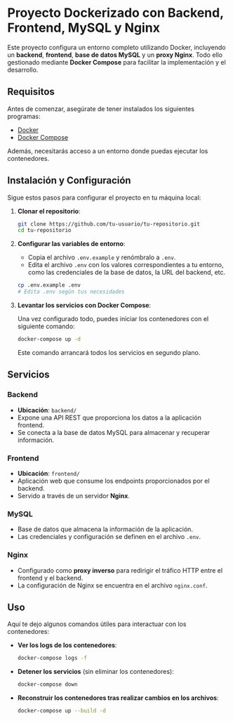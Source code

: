 # Proyecto Dockerizado con Backend, Frontend, MySQL y Nginx

Este proyecto configura un entorno completo utilizando Docker, incluyendo un **backend**, **frontend**, **base de datos MySQL** y un **proxy Nginx**. Todo ello gestionado mediante **Docker Compose** para facilitar la implementación y el desarrollo.

## Requisitos

Antes de comenzar, asegúrate de tener instalados los siguientes programas:

- [Docker](https://www.docker.com/get-started)
- [Docker Compose](https://docs.docker.com/compose/install/)

Además, necesitarás acceso a un entorno donde puedas ejecutar los contenedores.

## Instalación y Configuración

Sigue estos pasos para configurar el proyecto en tu máquina local:

1. **Clonar el repositorio**:

   ```bash
   git clone https://github.com/tu-usuario/tu-repositorio.git
   cd tu-repositorio
   ```

2. **Configurar las variables de entorno**:

   - Copia el archivo `.env.example` y renómbralo a `.env`.
   - Edita el archivo `.env` con los valores correspondientes a tu entorno, como las credenciales de la base de datos, la URL del backend, etc.

   ```bash
   cp .env.example .env
   # Edita .env según tus necesidades
   ```

3. **Levantar los servicios con Docker Compose**:

   Una vez configurado todo, puedes iniciar los contenedores con el siguiente comando:

   ```bash
   docker-compose up -d
   ```

   Este comando arrancará todos los servicios en segundo plano.

## Servicios

### Backend

- **Ubicación**: `backend/`
- Expone una API REST que proporciona los datos a la aplicación frontend.
- Se conecta a la base de datos MySQL para almacenar y recuperar información.

### Frontend

- **Ubicación**: `frontend/`
- Aplicación web que consume los endpoints proporcionados por el backend.
- Servido a través de un servidor **Nginx**.

### MySQL

- Base de datos que almacena la información de la aplicación.
- Las credenciales y configuración se definen en el archivo `.env`.

### Nginx

- Configurado como **proxy inverso** para redirigir el tráfico HTTP entre el frontend y el backend.
- La configuración de Nginx se encuentra en el archivo `nginx.conf`.

## Uso

Aquí te dejo algunos comandos útiles para interactuar con los contenedores:

- **Ver los logs de los contenedores**:

  ```bash
  docker-compose logs -f
  ```

- **Detener los servicios** (sin eliminar los contenedores):

  ```bash
  docker-compose down
  ```

- **Reconstruir los contenedores tras realizar cambios en los archivos**:

  ```bash
  docker-compose up --build -d
  ```
